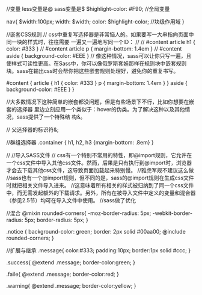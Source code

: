 
//变量 less变量是@ sass变量是$
$highlight-color: #F90;  //全局变量

nav{
  $width:100px;
  width: $width;
  color: $highlight-color;  //块级作用域
}

//嵌套CSS规则
// css中重复写选择器是非常恼人的。如果要写一大串指向页面中同一块的样式时，往往需要 一遍又一遍地写同一个ID：
//
// #content article h1 { color: #333 }
// #content article p { margin-bottom: 1.4em }
// #content aside { background-color: #EEE }
// 像这种情况，sass可以让你只写一遍，且使样式可读性更高。在Sass中，你可以像俄罗斯套娃那样在规则块中嵌套规则块。sass在输出css时会帮你把这些嵌套规则处理好，避免你的重复书写。

#content {
  article {
    h1 { color: #333 }
    p { margin-bottom: 1.4em }
  }
  aside { background-color: #EEE }
}

//大多数情况下这种简单的嵌套都没问题，但是有些场景下不行，比如你想要在嵌套的选择器 里边立刻应用一个类似于：hover的伪类。为了解决这种以及其他情况，sass提供了一个特殊结 构&。

// 父选择器的标识符&;


//群组选择器
.container {
  h1, h2, h3 {margin-bottom: .8em}
}

// //导入SASS文件
// css有一个特别不常用的特性，即@import规则，它允许在一个css文件中导入其他css文件。然而，后果是只有执行到@import时，浏览器才会去下载其他css文件，这导致页面加载起来特别慢。
//雅虎军规不建议这么做
//sass也有一个@import规则，但不同的是，sass的@import规则在生成css文件时就把相关文件导入进来。
//这意味着所有相关的样式被归纳到了同一个css文件中，而无需发起额外的下载请求。另外，所有在被导入文件中定义的变量和混合器（参见2.5节）均可在导入文件中使用。
//sass做了优化


//混合
@mixin rounded-corners{
  -moz-border-radius: 5px;
  -webkit-border-radius: 5px;
  border-radius: 5px;
}

.notice {
  background-color: green;
  border: 2px solid #00aa00;
  @include rounded-corners;
}


//扩展与继承
.message{
  color:#333;
  padding:10px;
  border:1px solid #ccc;
}

.success{
  @extend .message;
  border-color:green;
}

.faile{
  @extend .message;
  border-color:red;
}

.warning{
  @extend .message;
  border-color:yellow;
}
